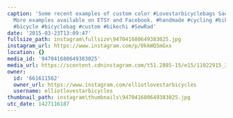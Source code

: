 ```yaml
---
caption: 'Some recent examples of custom color #Lovestarbicyclebags Saddle Packs.
  More examples available on ETSY and Facebook. #handmade #cycling #bikebag #bikepacking
  #bicycle #bicyclebag #custom #bikechi #SewRad'
date: '2015-03-23T13:09:47'
fullsize_path: instagram\fullsize\947041680649383025.jpg
instagram_url: https://www.instagram.com/p/0kkWQSmGxx
location: {}
media_id: '947041680649383025'
media_url: https://scontent.cdninstagram.com/t51.2885-15/e15/11022915_333811240146315_1608996376_n.jpg?ig_cache_key=OTQ3MDQxNjgwNjQ5MzgzMDI1.2
owner:
  id: '661611562'
  owner_url: https://www.instagram.com/elliotlovestarbicycles
  username: elliotlovestarbicycles
thumbnail_path: instagram\thumbnails\947041680649383025.jpg
utc_date: 1427116187
---
```


